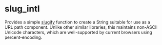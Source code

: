 # slug_intl

Provides a simple [slugify](fn/slugify) function to create a String suitable for use as a URL path component. Unlike other similar libraries, this maintains non-ASCII Unicode characters, which are well-supported by current browsers using percent-encoding.
